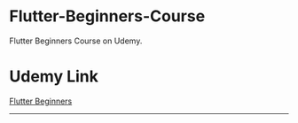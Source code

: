 # Flutter-Beginners-Course
Flutter Beginners Course on Udemy.

# Udemy Link

[Flutter Beginners](https://www.udemy.com/flutters-beginners-course/learn/)

<hr>
